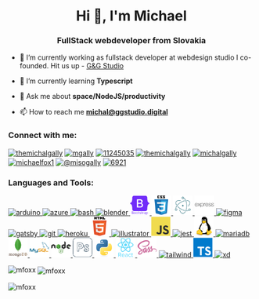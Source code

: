 <h1 align="center">Hi 👋, I'm Michael</h1>
<h3 align="center">FullStack webdeveloper from Slovakia</h3>


- 🔭 I’m currently working as fullstack developer at webdesign studio I co-founded. Hit us up - [G&G Studio](https://www.ggstudio.digital)

- 🌱 I’m currently learning **Typescript**

- 💬 Ask me about **space/NodeJS/productivity**

- 📫 How to reach me **michal@ggstudio.digital**

<h3 align="left">Connect with me:</h3>
<p align="left">
<a href="https://twitter.com/themichalgally" target="blank"><img align="center" src="https://cdn.jsdelivr.net/npm/simple-icons@3.0.1/icons/twitter.svg" alt="themichalgally" height="30" width="40" /></a>
<a href="https://linkedin.com/in/mgally" target="blank"><img align="center" src="https://cdn.jsdelivr.net/npm/simple-icons@3.0.1/icons/linkedin.svg" alt="mgally" height="30" width="40" /></a>
<a href="https://stackoverflow.com/users/11245035" target="blank"><img align="center" src="https://cdn.jsdelivr.net/npm/simple-icons@3.0.1/icons/stackoverflow.svg" alt="11245035" height="30" width="40" /></a>
<a href="https://fb.com/themichalgally" target="blank"><img align="center" src="https://cdn.jsdelivr.net/npm/simple-icons@3.0.1/icons/facebook.svg" alt="themichalgally" height="30" width="40" /></a>
<a href="https://instagram.com/michalgally" target="blank"><img align="center" src="https://cdn.jsdelivr.net/npm/simple-icons@3.0.1/icons/instagram.svg" alt="michalgally" height="30" width="40" /></a>
<a href="https://www.behance.net/michaelfox1" target="blank"><img align="center" src="https://cdn.jsdelivr.net/npm/simple-icons@3.0.1/icons/behance.svg" alt="michaelfox1" height="30" width="40" /></a>
<a href="https://medium.com/@misogally" target="blank"><img align="center" src="https://cdn.jsdelivr.net/npm/simple-icons@3.0.1/icons/medium.svg" alt="@misogally" height="30" width="40" /></a>
<a href="https://discord.gg/6921" target="blank"><img align="center" src="https://cdn.jsdelivr.net/npm/simple-icons@3.0.1/icons/discord.svg" alt="6921" height="30" width="40" /></a>
</p>

<h3 align="left">Languages and Tools:</h3>
<p align="left"> <a href="https://www.arduino.cc/" target="_blank"> <img src="https://cdn.worldvectorlogo.com/logos/arduino-1.svg" alt="arduino" width="40" height="40"/> </a> <a href="https://azure.microsoft.com/en-in/" target="_blank"> <img src="https://www.vectorlogo.zone/logos/microsoft_azure/microsoft_azure-icon.svg" alt="azure" width="40" height="40"/> </a> <a href="https://www.gnu.org/software/bash/" target="_blank"> <img src="https://www.vectorlogo.zone/logos/gnu_bash/gnu_bash-icon.svg" alt="bash" width="40" height="40"/> </a> <a href="https://www.blender.org/" target="_blank"> <img src="https://download.blender.org/branding/community/blender_community_badge_white.svg" alt="blender" width="40" height="40"/> </a> <a href="https://getbootstrap.com" target="_blank"> <img src="https://raw.githubusercontent.com/devicons/devicon/master/icons/bootstrap/bootstrap-plain-wordmark.svg" alt="bootstrap" width="40" height="40"/> </a> <a href="https://www.w3schools.com/css/" target="_blank"> <img src="https://raw.githubusercontent.com/devicons/devicon/master/icons/css3/css3-original-wordmark.svg" alt="css3" width="40" height="40"/> </a> <a href="https://www.electronjs.org" target="_blank"> <img src="https://raw.githubusercontent.com/devicons/devicon/master/icons/electron/electron-original.svg" alt="electron" width="40" height="40"/> </a> <a href="https://expressjs.com" target="_blank"> <img src="https://raw.githubusercontent.com/devicons/devicon/master/icons/express/express-original-wordmark.svg" alt="express" width="40" height="40"/> </a> <a href="https://www.figma.com/" target="_blank"> <img src="https://www.vectorlogo.zone/logos/figma/figma-icon.svg" alt="figma" width="40" height="40"/> </a> <a href="https://www.gatsbyjs.com/" target="_blank"> <img src="https://www.vectorlogo.zone/logos/gatsbyjs/gatsbyjs-icon.svg" alt="gatsby" width="40" height="40"/> </a> <a href="https://git-scm.com/" target="_blank"> <img src="https://www.vectorlogo.zone/logos/git-scm/git-scm-icon.svg" alt="git" width="40" height="40"/> </a> <a href="https://heroku.com" target="_blank"> <img src="https://www.vectorlogo.zone/logos/heroku/heroku-icon.svg" alt="heroku" width="40" height="40"/> </a> <a href="https://www.w3.org/html/" target="_blank"> <img src="https://raw.githubusercontent.com/devicons/devicon/master/icons/html5/html5-original-wordmark.svg" alt="html5" width="40" height="40"/> </a> <a href="https://www.adobe.com/in/products/illustrator.html" target="_blank"> <img src="https://www.vectorlogo.zone/logos/adobe_illustrator/adobe_illustrator-icon.svg" alt="illustrator" width="40" height="40"/> </a> <a href="https://developer.mozilla.org/en-US/docs/Web/JavaScript" target="_blank"> <img src="https://raw.githubusercontent.com/devicons/devicon/master/icons/javascript/javascript-original.svg" alt="javascript" width="40" height="40"/> </a> <a href="https://jestjs.io" target="_blank"> <img src="https://www.vectorlogo.zone/logos/jestjsio/jestjsio-icon.svg" alt="jest" width="40" height="40"/> </a> <a href="https://www.linux.org/" target="_blank"> <img src="https://raw.githubusercontent.com/devicons/devicon/master/icons/linux/linux-original.svg" alt="linux" width="40" height="40"/> </a> <a href="https://mariadb.org/" target="_blank"> <img src="https://www.vectorlogo.zone/logos/mariadb/mariadb-icon.svg" alt="mariadb" width="40" height="40"/> </a> <a href="https://www.mongodb.com/" target="_blank"> <img src="https://raw.githubusercontent.com/devicons/devicon/master/icons/mongodb/mongodb-original-wordmark.svg" alt="mongodb" width="40" height="40"/> </a> <a href="https://www.mysql.com/" target="_blank"> <img src="https://raw.githubusercontent.com/devicons/devicon/master/icons/mysql/mysql-original-wordmark.svg" alt="mysql" width="40" height="40"/> </a> <a href="https://nodejs.org" target="_blank"> <img src="https://raw.githubusercontent.com/devicons/devicon/master/icons/nodejs/nodejs-original-wordmark.svg" alt="nodejs" width="40" height="40"/> </a> <a href="https://www.photoshop.com/en" target="_blank"> <img src="https://raw.githubusercontent.com/devicons/devicon/master/icons/photoshop/photoshop-line.svg" alt="photoshop" width="40" height="40"/> </a> <a href="https://www.python.org" target="_blank"> <img src="https://raw.githubusercontent.com/devicons/devicon/master/icons/python/python-original.svg" alt="python" width="40" height="40"/> </a> <a href="https://reactjs.org/" target="_blank"> <img src="https://raw.githubusercontent.com/devicons/devicon/master/icons/react/react-original-wordmark.svg" alt="react" width="40" height="40"/> </a> <a href="https://sass-lang.com" target="_blank"> <img src="https://raw.githubusercontent.com/devicons/devicon/master/icons/sass/sass-original.svg" alt="sass" width="40" height="40"/> </a> <a href="https://tailwindcss.com/" target="_blank"> <img src="https://www.vectorlogo.zone/logos/tailwindcss/tailwindcss-icon.svg" alt="tailwind" width="40" height="40"/> </a> <a href="https://www.typescriptlang.org/" target="_blank"> <img src="https://raw.githubusercontent.com/devicons/devicon/master/icons/typescript/typescript-original.svg" alt="typescript" width="40" height="40"/> </a> <a href="https://www.adobe.com/products/xd.html" target="_blank"> <img src="https://cdn.worldvectorlogo.com/logos/adobe-xd.svg" alt="xd" width="40" height="40"/> </a> </p>

<p><img align="left" src="https://github-readme-stats.vercel.app/api/top-langs?username=mfoxx&show_icons=true&locale=en&layout=compact" alt="mfoxx" /></p>

<p>&nbsp;<img align="center" src="https://github-readme-stats.vercel.app/api?username=mfoxx&show_icons=true&locale=en" alt="mfoxx" /></p>

<p><img align="center" src="https://github-readme-streak-stats.herokuapp.com/?user=mfoxx&" alt="mfoxx" /></p>
